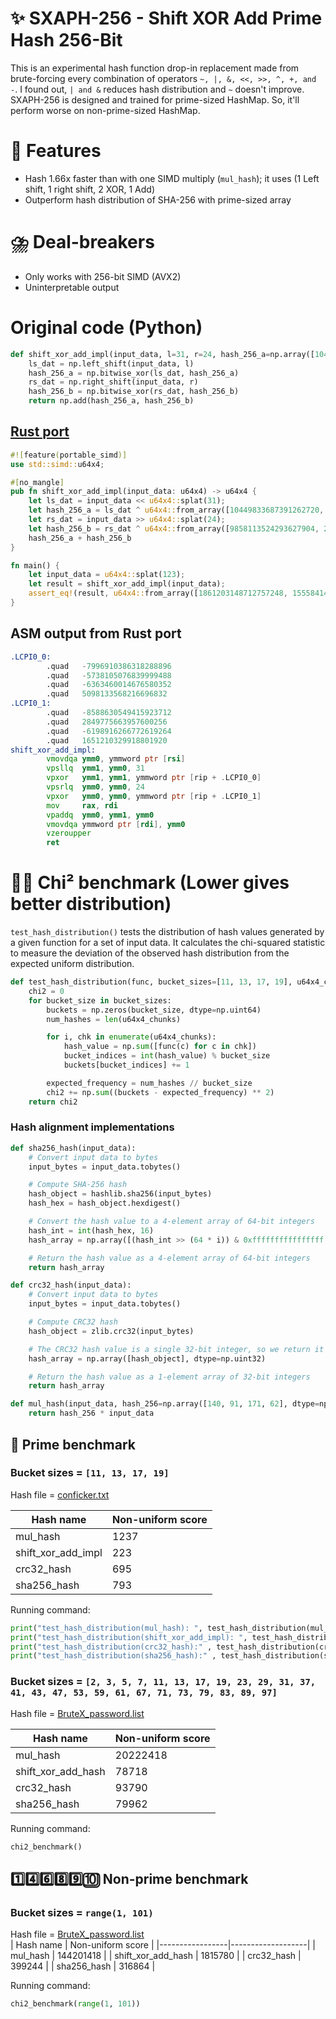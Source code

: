 # ✨ SXAPH-256 - Shift XOR Add Prime Hash 256-Bit
This is an experimental hash function drop-in replacement made from brute-forcing every combination of operators `~, |, &, <<, >>, ^, +, and -`. I found out, `| and &` reduces hash distribution and `~` doesn't improve. SXAPH-256 is designed and trained for prime-sized HashMap. So, it'll perform worse on non-prime-sized HashMap.

# 🌟 Features
- Hash 1.66x faster than with one SIMD multiply (`mul_hash`); it uses (1 Left shift, 1 right shift, 2 XOR, 1 Add)
- Outperform hash distribution of SHA-256 with prime-sized array

# ⛈️ Deal-breakers
- Only works with 256-bit SIMD (AVX2)
- Uninterpretable output

# Original code (Python)
```py
def shift_xor_add_impl(input_data, l=31, r=24, hash_256_a=np.array([10449833687391262720, 12708638996869552128, 12083284059032971264, 5098133568216696832], dtype=np.uint64), hash_256_b=np.array([9858113524293627904, 2849775663957600256, 12247827806936932352, 1651210329918801920], dtype=np.uint64)):
	ls_dat = np.left_shift(input_data, l)
	hash_256_a = np.bitwise_xor(ls_dat, hash_256_a)
	rs_dat = np.right_shift(input_data, r)
	hash_256_b = np.bitwise_xor(rs_dat, hash_256_b)
	return np.add(hash_256_a, hash_256_b)
```

## [Rust port](https://godbolt.org/#g:!((g:!((g:!((h:codeEditor,i:(filename:'1',fontScale:14,fontUsePx:'0',j:1,lang:rust,selection:(endColumn:1,endLineNumber:18,positionColumn:1,positionLineNumber:18,selectionStartColumn:1,selectionStartLineNumber:1,startColumn:1,startLineNumber:1),source:'%23!!%5Bfeature(portable_simd)%5D%0Ause+std::simd::u64x4%3B%0A%0A%23%5Bno_mangle%5D%0Apub+fn+shift_xor_add_impl(input_data:+u64x4)+-%3E+u64x4+%7B%0A++++let+ls_dat+%3D+input_data+%3C%3C+u64x4::splat(31)%3B%0A++++let+hash_256_a+%3D+ls_dat+%5E+u64x4::from_array(%5B10449833687391262720,+12708638996869552128,+12083284059032971264,+5098133568216696832%5D)%3B%0A++++let+rs_dat+%3D+input_data+%3E%3E+u64x4::splat(24)%3B%0A++++let+hash_256_b+%3D+rs_dat+%5E+u64x4::from_array(%5B9858113524293627904,+2849775663957600256,+12247827806936932352,+1651210329918801920%5D)%3B%0A++++hash_256_a+%2B+hash_256_b%0A%7D%0A%0Afn+main()+%7B%0A++++let+input_data+%3D+u64x4::splat(123)%3B%0A++++let+result+%3D+shift_xor_add_impl(input_data)%3B%0A++++assert_eq!!(result,+u64x4::from_array(%5B1861203148712757248,+15558414740284047360,+5884367880307181568,+6749343681239650304%5D))%3B%0A%7D%0A'),l:'5',n:'1',o:'Rust+source+%231',t:'0')),k:33.333333333333336,l:'4',n:'0',o:'',s:0,t:'0'),(g:!((h:compiler,i:(compiler:nightly,filters:(b:'0',binary:'1',binaryObject:'1',commentOnly:'0',debugCalls:'1',demangle:'0',directives:'0',execute:'0',intel:'0',libraryCode:'1',trim:'1',verboseDemangling:'0'),flagsViewOpen:'1',fontScale:14,fontUsePx:'0',j:1,lang:rust,libs:!(),options:'-C+opt-level%3D2+-C+target-feature%3D%2Bavx2,%2Bfma',overrides:!(),selection:(endColumn:12,endLineNumber:21,positionColumn:1,positionLineNumber:1,selectionStartColumn:12,selectionStartLineNumber:21,startColumn:1,startLineNumber:1),source:1),l:'5',n:'0',o:'+rustc+nightly+(Editor+%231)',t:'0')),k:33.31475057813016,l:'4',m:100,n:'0',o:'',s:0,t:'0'),(g:!((h:output,i:(compilerName:'x86-64+gcc+14.1',editorid:1,fontScale:14,fontUsePx:'0',j:1,wrap:'1'),l:'5',n:'0',o:'Output+of+rustc+nightly+(Compiler+%231)',t:'0')),k:33.351916088536505,l:'4',m:100,n:'0',o:'',s:0,t:'0')),l:'2',n:'0',o:'',t:'0')),version:4)
```rs
#![feature(portable_simd)]
use std::simd::u64x4;

#[no_mangle]
pub fn shift_xor_add_impl(input_data: u64x4) -> u64x4 {
	let ls_dat = input_data << u64x4::splat(31);
	let hash_256_a = ls_dat ^ u64x4::from_array([10449833687391262720, 12708638996869552128, 12083284059032971264, 5098133568216696832]);
	let rs_dat = input_data >> u64x4::splat(24);
	let hash_256_b = rs_dat ^ u64x4::from_array([9858113524293627904, 2849775663957600256, 12247827806936932352, 1651210329918801920]);
	hash_256_a + hash_256_b
}

fn main() {
	let input_data = u64x4::splat(123);
	let result = shift_xor_add_impl(input_data);
	assert_eq!(result, u64x4::from_array([1861203148712757248, 15558414740284047360, 5884367880307181568, 6749343681239650304]));
}
```
## ASM output from Rust port
```asm
.LCPI0_0:
		.quad   -7996910386318288896
		.quad   -5738105076839999488
		.quad   -6363460014676580352
		.quad   5098133568216696832
.LCPI0_1:
		.quad   -8588630549415923712
		.quad   2849775663957600256
		.quad   -6198916266772619264
		.quad   1651210329918801920
shift_xor_add_impl:
		vmovdqa ymm0, ymmword ptr [rsi]
		vpsllq  ymm1, ymm0, 31
		vpxor   ymm1, ymm1, ymmword ptr [rip + .LCPI0_0]
		vpsrlq  ymm0, ymm0, 24
		vpxor   ymm0, ymm0, ymmword ptr [rip + .LCPI0_1]
		mov     rax, rdi
		vpaddq  ymm0, ymm1, ymm0
		vmovdqa ymmword ptr [rdi], ymm0
		vzeroupper
		ret
```

# 🚄🔥 Chi² benchmark (Lower gives better distribution)
`test_hash_distribution()` tests the distribution of hash values generated by a given function for a set of input data. It calculates the chi-squared statistic to measure the deviation of the observed hash distribution from the expected uniform distribution.
```py
def test_hash_distribution(func, bucket_sizes=[11, 13, 17, 19], u64x4_chunks=const_u64x4_chunks):
	chi2 = 0
	for bucket_size in bucket_sizes:
		buckets = np.zeros(bucket_size, dtype=np.uint64)
		num_hashes = len(u64x4_chunks)

		for i, chk in enumerate(u64x4_chunks):
			hash_value = np.sum([func(c) for c in chk])
			bucket_indices = int(hash_value) % bucket_size
			buckets[bucket_indices] += 1

		expected_frequency = num_hashes // bucket_size
		chi2 += np.sum((buckets - expected_frequency) ** 2)
	return chi2
```
### Hash alignment implementations
```py
def sha256_hash(input_data):
	# Convert input data to bytes
	input_bytes = input_data.tobytes()

	# Compute SHA-256 hash
	hash_object = hashlib.sha256(input_bytes)
	hash_hex = hash_object.hexdigest()

	# Convert the hash value to a 4-element array of 64-bit integers
	hash_int = int(hash_hex, 16)
	hash_array = np.array([(hash_int >> (64 * i)) & 0xffffffffffffffff for i in range(4)], dtype=np.uint64)

	# Return the hash value as a 4-element array of 64-bit integers
	return hash_array

def crc32_hash(input_data):
	# Convert input data to bytes
	input_bytes = input_data.tobytes()

	# Compute CRC32 hash
	hash_object = zlib.crc32(input_bytes)

	# The CRC32 hash value is a single 32-bit integer, so we return it as a 1-element array
	hash_array = np.array([hash_object], dtype=np.uint32)

	# Return the hash value as a 1-element array of 32-bit integers
	return hash_array

def mul_hash(input_data, hash_256=np.array([140, 91, 171, 62], dtype=np.uint64)):
	return hash_256 * input_data
```

## 🧮 Prime benchmark
### Bucket sizes = `[11, 13, 17, 19]`  
Hash file = [conficker.txt](https://weakpass.com/wordlist/60)  

| Hash name       | Non-uniform score |
|-----------------|-------------------|
| mul_hash        | 1237              |
| shift_xor_add_impl | 223            |
| crc32_hash      | 695               |
| sha256_hash     | 793               |

Running command:
```py
print("test_hash_distribution(mul_hash): ", test_hash_distribution(mul_hash)) # 1237
print("test_hash_distribution(shift_xor_add_impl): ", test_hash_distribution(shift_xor_add_impl)) # 223
print("test_hash_distribution(crc32_hash):" , test_hash_distribution(crc32_hash)) # 695
print("test_hash_distribution(sha256_hash):" , test_hash_distribution(sha256_hash)) # 793
```

### Bucket sizes = `[2, 3, 5, 7, 11, 13, 17, 19, 23, 29, 31, 37, 41, 43, 47, 53, 59, 61, 67, 71, 73, 79, 83, 89, 97]`  
Hash file = [BruteX_password.list](https://weakpass.com/wordlist/1902)  

| Hash name       | Non-uniform score |
|-----------------|-------------------|
| mul_hash        | 20222418          |
| shift_xor_add_hash | 78718          |
| crc32_hash      | 93790             |
| sha256_hash     | 79962             |

Running command:
```py
chi2_benchmark()
```

## 1️⃣4️⃣6️⃣8️⃣9️⃣🔟 Non-prime benchmark
### Bucket sizes = `range(1, 101)`  
Hash file = [BruteX_password.list](https://weakpass.com/wordlist/1902)  
| Hash name       | Non-uniform score |
|-----------------|-------------------|
| mul_hash        | 144201418         |
| shift_xor_add_hash | 1815780        |
| crc32_hash      | 399244            |
| sha256_hash     | 316864            |

Running command:
```py
chi2_benchmark(range(1, 101))
```
